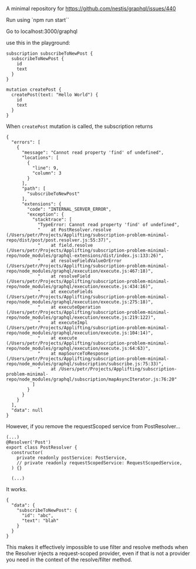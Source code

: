A minimal repository for https://github.com/nestjs/graphql/issues/440

Run using `npm run start``

Go to localhost:3000/graphql

use this in the playground:

```
subscription subscribeToNewPost {
  subscribeToNewPost {
    id
    text
  }
}

mutation createPost {
  createPost(text: "Hello World") {
    id
    text
  }
}
```

When `createPost` mutation is called, the subscription returns

```
{
  "errors": [
    {
      "message": "Cannot read property 'find' of undefined",
      "locations": [
        {
          "line": 9,
          "column": 3
        }
      ],
      "path": [
        "subscribeToNewPost"
      ],
      "extensions": {
        "code": "INTERNAL_SERVER_ERROR",
        "exception": {
          "stacktrace": [
            "TypeError: Cannot read property 'find' of undefined",
            "    at PostResolver.resolve (/Users/petr/Projects/Applifting/subscription-problem-minimal-repo/dist/post/post.resolver.js:55:37)",
            "    at field.resolve (/Users/petr/Projects/Applifting/subscription-problem-minimal-repo/node_modules/graphql-extensions/dist/index.js:133:26)",
            "    at resolveFieldValueOrError (/Users/petr/Projects/Applifting/subscription-problem-minimal-repo/node_modules/graphql/execution/execute.js:467:18)",
            "    at resolveField (/Users/petr/Projects/Applifting/subscription-problem-minimal-repo/node_modules/graphql/execution/execute.js:434:16)",
            "    at executeFields (/Users/petr/Projects/Applifting/subscription-problem-minimal-repo/node_modules/graphql/execution/execute.js:275:18)",
            "    at executeOperation (/Users/petr/Projects/Applifting/subscription-problem-minimal-repo/node_modules/graphql/execution/execute.js:219:122)",
            "    at executeImpl (/Users/petr/Projects/Applifting/subscription-problem-minimal-repo/node_modules/graphql/execution/execute.js:104:14)",
            "    at execute (/Users/petr/Projects/Applifting/subscription-problem-minimal-repo/node_modules/graphql/execution/execute.js:64:63)",
            "    at mapSourceToResponse (/Users/petr/Projects/Applifting/subscription-problem-minimal-repo/node_modules/graphql/subscription/subscribe.js:75:33)",
            "    at /Users/petr/Projects/Applifting/subscription-problem-minimal-repo/node_modules/graphql/subscription/mapAsyncIterator.js:76:20"
          ]
        }
      }
    }
  ],
  "data": null
}
```

However, if you remove the requestScoped service from PostResolver...

```
(...)
@Resolver('Post')
export class PostResolver {
  constructor(
    private readonly postService: PostService,
    // private readonly requestScopedService: RequestScopedService,
  ) {}

  (...)
```

It works.

```
{
  "data": {
    "subscribeToNewPost": {
      "id": "abc",
      "text": "blah"
    }
  }
}
```

This makes it effectively impossible to use filter and resolve methods when the Resolver injects a request-scoped provider, even if that is not a provider you need in the context of the resolve/filter method.
